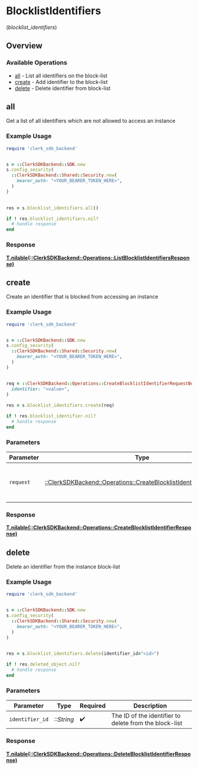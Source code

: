 # BlocklistIdentifiers
(*blocklist_identifiers*)

## Overview

### Available Operations

* [all](#all) - List all identifiers on the block-list
* [create](#create) - Add identifier to the block-list
* [delete](#delete) - Delete identifier from block-list

## all

Get a list of all identifiers which are not allowed to access an instance

### Example Usage

```ruby
require 'clerk_sdk_backend'


s = ::ClerkSDKBackend::SDK.new
s.config_security(
  ::ClerkSDKBackend::Shared::Security.new(
    bearer_auth: "<YOUR_BEARER_TOKEN_HERE>",
  )
)

    
res = s.blocklist_identifiers.all()

if ! res.blocklist_identifiers.nil?
  # handle response
end

```

### Response

**[T.nilable(::ClerkSDKBackend::Operations::ListBlocklistIdentifiersResponse)](../../models/operations/listblocklistidentifiersresponse.md)**



## create

Create an identifier that is blocked from accessing an instance

### Example Usage

```ruby
require 'clerk_sdk_backend'


s = ::ClerkSDKBackend::SDK.new
s.config_security(
  ::ClerkSDKBackend::Shared::Security.new(
    bearer_auth: "<YOUR_BEARER_TOKEN_HERE>",
  )
)


req = ::ClerkSDKBackend::Operations::CreateBlocklistIdentifierRequestBody.new(
  identifier: "<value>",
)
    
res = s.blocklist_identifiers.create(req)

if ! res.blocklist_identifier.nil?
  # handle response
end

```

### Parameters

| Parameter                                                                                                                              | Type                                                                                                                                   | Required                                                                                                                               | Description                                                                                                                            |
| -------------------------------------------------------------------------------------------------------------------------------------- | -------------------------------------------------------------------------------------------------------------------------------------- | -------------------------------------------------------------------------------------------------------------------------------------- | -------------------------------------------------------------------------------------------------------------------------------------- |
| `request`                                                                                                                              | [::ClerkSDKBackend::Operations::CreateBlocklistIdentifierRequestBody](../../models/operations/createblocklistidentifierrequestbody.md) | :heavy_check_mark:                                                                                                                     | The request object to use for the request.                                                                                             |

### Response

**[T.nilable(::ClerkSDKBackend::Operations::CreateBlocklistIdentifierResponse)](../../models/operations/createblocklistidentifierresponse.md)**



## delete

Delete an identifier from the instance block-list

### Example Usage

```ruby
require 'clerk_sdk_backend'


s = ::ClerkSDKBackend::SDK.new
s.config_security(
  ::ClerkSDKBackend::Shared::Security.new(
    bearer_auth: "<YOUR_BEARER_TOKEN_HERE>",
  )
)

    
res = s.blocklist_identifiers.delete(identifier_id="<id>")

if ! res.deleted_object.nil?
  # handle response
end

```

### Parameters

| Parameter                                              | Type                                                   | Required                                               | Description                                            |
| ------------------------------------------------------ | ------------------------------------------------------ | ------------------------------------------------------ | ------------------------------------------------------ |
| `identifier_id`                                        | *::String*                                             | :heavy_check_mark:                                     | The ID of the identifier to delete from the block-list |

### Response

**[T.nilable(::ClerkSDKBackend::Operations::DeleteBlocklistIdentifierResponse)](../../models/operations/deleteblocklistidentifierresponse.md)**

